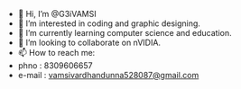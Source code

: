 - 👋 Hi, I’m @G3iVAMSI
- 👀 I’m interested in coding and graphic designing.
- 🌱 I’m currently learning computer science and education.
- 💞️ I’m looking to collaborate on nVIDIA.
- 📫 How to reach me:
- phno    : 8309606657
- e-mail  : vamsivardhandunna528087@gmail.com 

<!---
G3iVAMSI/G3iVAMSI is a ✨ special ✨ repository because its `README.md` (this file) appears on your GitHub profile.
You can click the Preview link to take a look at your changes.
--->
